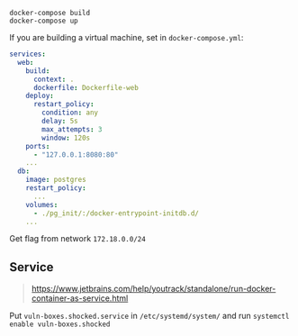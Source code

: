 ```
docker-compose build
docker-compose up
```

If you are building a virtual machine, set in `docker-compose.yml`:

```yml
services:
  web:
    build:
      context: .
      dockerfile: Dockerfile-web
    deploy:
      restart_policy:
        condition: any
        delay: 5s
        max_attempts: 3
        window: 120s
    ports:
      - "127.0.0.1:8080:80"
    ...
  db:
    image: postgres
    restart_policy:
      ...
    volumes:
      - ./pg_init/:/docker-entrypoint-initdb.d/
    ...

```

Get flag from network `172.18.0.0/24`

## Service

> https://www.jetbrains.com/help/youtrack/standalone/run-docker-container-as-service.html

Put `vuln-boxes.shocked.service` in `/etc/systemd/system/` and run `systemctl enable vuln-boxes.shocked`
